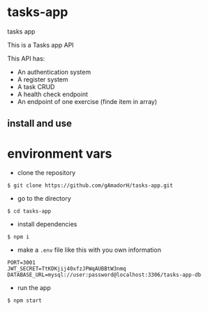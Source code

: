 # tasks-app
tasks app

This is a Tasks app API

This API has:
- An authentication system
- A register system
- A task CRUD
- A health check endpoint
- An endpoint of one exercise (finde item in array)

## install and use

# environment vars

* clone the repository
```
$ git clone https://github.com/gAmadorH/tasks-app.git
```

* go to the directory
```
$ cd tasks-app
```

* install dependencies
```
$ npm i
```

* make a `.env` file like this with you own information
```
PORT=3001
JWT_SECRET=TtKDKjij40xfzJPWqAUBBtW3nmq
DATABASE_URL=mysql://user:password@localhost:3306/tasks-app-db
```

* run the app
```
$ npm start
```